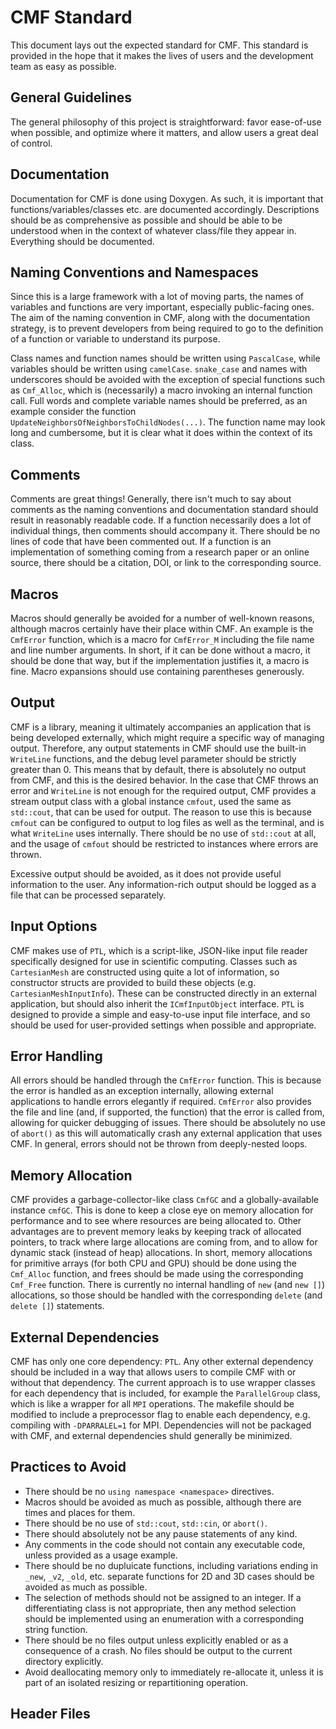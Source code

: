 # CMF Standard

This document lays out the expected standard for CMF. This standard is provided in the hope that it makes the lives of users and the development team as easy as possible.

## General Guidelines

The general philosophy of this project is straightforward: favor ease-of-use when possible, and optimize where it matters, and allow users a great deal of control.

## Documentation

Documentation for CMF is done using Doxygen. As such, it is important that functions/variables/classes etc. are documented accordingly. Descriptions should be as comprehensive as possible
and should be able to be understood when in the context of whatever class/file they appear in. Everything should be documented.

## Naming Conventions and Namespaces

Since this is a large framework with a lot of moving parts, the names of variables and functions are very important, especially public-facing ones. The aim of the naming convention
in CMF, along with the documentation strategy, is to prevent developers from being required to go to the definition of a function or variable to understand its purpose.

Class names and function names should be written using `PascalCase`, while variables should be written using `camelCase`. `snake_case` and names with underscores should be avoided
with the exception of special functions such as `Cmf_Alloc`, which is (necessarily) a macro invoking an internal function call. Full words and complete variable names should be preferred,
as an example consider the function `UpdateNeighborsOfNeighborsToChildNodes(...)`. The function name may look long and cumbersome, but it is clear what it does within the context of its
class.

## Comments

Comments are great things! Generally, there isn't much to say about comments as the naming conventions and documentation standard should result in reasonably readable code.
If a function necessarily does a lot of individual things, then comments should accompany it. There should be no lines of code that have been commented out. If a function
is an implementation of something coming from a research paper or an online source, there should be a citation, DOI, or link to the corresponding source.

## Macros

Macros should generally be avoided for a number of well-known reasons, although macros certainly have their place within CMF. An example is the `CmfError` function,
which is a macro for `CmfError_M` including the file name and line number arguments. In short, if it can be done without a macro, it should be done that way, but if
the implementation justifies it, a macro is fine. Macro expansions should use containing parentheses generously.

## Output

CMF is a library, meaning it ultimately accompanies an application that is being developed externally, which might require a specific way of managing output. Therefore,
any output statements in CMF should use the built-in `WriteLine` functions, and the debug level parameter should be strictly greater than 0. This means that by default,
there is absolutely no output from CMF, and this is the desired behavior. In the case that CMF throws an error and `WriteLine` is not enough for the required output,
CMF provides a stream output class with a global instance `cmfout`, used the same as `std::cout`, that can be used for output. The reason to use this is because
`cmfout` can be configured to output to log files as well as the terminal, and is what `WriteLine` uses internally. There should be no use of `std::cout` at all, and
the usage of `cmfout` should be restricted to instances where errors are thrown.

Excessive output should be avoided, as it does not provide useful information to the user. Any information-rich output should be logged as a file that can be
processed separately.

## Input Options

CMF makes use of `PTL`, which is a script-like, JSON-like input file reader specifically designed for use in scientific computing. Classes such as `CartesianMesh`
are constructed using quite a lot of information, so constructor structs are provided to build these objects (e.g. `CartesianMeshInputInfo`). These can be constructed directly
in an external application, but should also inherit the `ICmfInputObject` interface. `PTL` is designed to provide a simple and easy-to-use input file interface, and
so should be used for user-provided settings when possible and appropriate.

## Error Handling

All errors should be handled through the `CmfError` function. This is because the error is handled as an exception internally, allowing external applications to handle errors
elegantly if required. `CmfError` also provides the file and line (and, if supported, the function) that the error is called from, allowing for quicker debugging of issues.
There should be absolutely no use of `abort()` as this will automatically crash any external application that uses CMF. In general, errors should not be thrown from deeply-nested
loops.

## Memory Allocation

CMF provides a garbage-collector-like class `CmfGC` and a globally-available instance `cmfGC`. This is done to keep a close eye on memory allocation for performance and to see where
resources are being allocated to. Other advantages are to prevent memory leaks by keeping track of allocated pointers, to track where large allocations are coming from, and to allow
for dynamic stack (instead of heap) allocations. In short, memory allocations for primitive arrays (for both CPU and GPU) should be done using the `Cmf_Alloc` function, and frees
should be made using the corresponding `Cmf_Free` function. There is currently no internal handling of `new` (and `new []`) allocations, so those should be handled with the corresponding
`delete` (and `delete []`) statements.

## External Dependencies

CMF has only one core dependency: `PTL`. Any other external dependency should be included in a way that allows users to compile CMF with or without that dependency. The current
approach is to use wrapper classes for each dependency that is included, for example the `ParallelGroup` class, which is like a wrapper for all `MPI` operations. The makefile should be
modified to include a preprocessor flag to enable each dependency, e.g. compiling with `-DPARRALEL=1` for MPI. Dependencies will not be packaged with CMF, and external dependencies
shuld generally be minimized.

## Practices to Avoid

- There should be no `using namespace <namespace>` directives.
- Macros should be avoided as much as possible, although there are times and places for them.
- There should be no use of `std::cout`, `std::cin`, or `abort()`.
- There should absolutely not be any pause statements of any kind.
- Any comments in the code should not contain any executable code, unless provided as a usage example.
- There should be no dupluicate functions, including variations ending in `_new`, `_v2`, `_old`, etc. separate functions for
  2D and 3D cases should be avoided as much as possible.
- The selection of methods should not be assigned to an integer. If a differentiating class is not appropriate, then any
  method selection should be implemented using an enumeration with a corresponding string function.
- There should be no files output unless explicitly enabled or as a consequence of a crash. No files should be output to the current directory explicitly.
- Avoid deallocating memory only to immediately re-allocate it, unless it is part of an isolated resizing or repartitioning operation.

## Header Files
